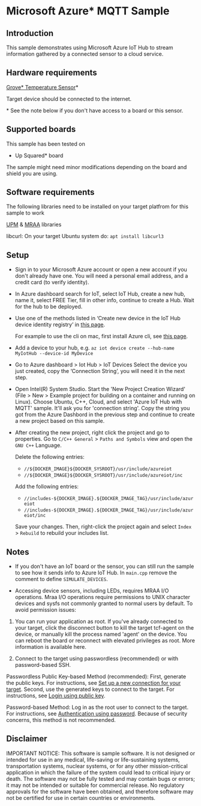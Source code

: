 # Microsoft Azure* MQTT Sample


## Introduction
This sample demonstrates using Microsoft Azure IoT Hub to stream information gathered by a connected sensor to a cloud service.


## Hardware requirements

[Grove* Temperature Sensor](http://wiki.seeed.cc/Grove-Temperature_Sensor/)*

Target device should be connected to the internet.

\* See the note below if you don't have access to a board or this sensor.

## Supported boards

This sample has been tested on
- Up Squared* board

The sample might need minor modifications depending on the board and shield you are using.

## Software requirements

The following libraries need to be installed on your target platfrom for this sample to work

[UPM](https://github.com/intel-iot-devkit/upm) & [MRAA](https://github.com/intel-iot-devkit/mraa) libraries

libcurl: On your target Ubuntu system do: `apt install libcurl3`


## Setup

* Sign in to your Microsoft Azure account or open a new account if you don't already have one. You will need a personal email address, and a credit card (to verify identity).
* In Azure dashboard search for IoT, select IoT Hub, create a new hub, name it, select FREE Tier, fill in other info, continue to create a Hub.
    Wait for the hub to be deployed.

* Use one of the methods listed in ‘Create new device in the IoT Hub device identity registry’ in [this page](https://github.com/Azure/azure-iot-device-ecosystem/blob/master/setup_iothub.md#manage-an-azure-iot-hub).

    For example to use the cli on mac, first install Azure cli, see [this page](https://docs.microsoft.com/en-us/cli/azure/install-azure-cli-macos?view=azure-cli-latest).

* Add a device to your hub, e.g.
`az iot device create --hub-name MyIotHub --device-id MyDevice`

* Go to Azure dashboard > Iot Hub > IoT Devices
    Select the device you just created, copy the ‘Connection String’, you will need it in the next step.

* Open Intel(R) System Studio. Start the 'New Project Creation Wizard' (File > New > Example project for building on a container and running on Linux). Choose Ubuntu, C++, Cloud, and select 'Azure IoT Hub with MQTT' sample.  It'll ask you for 'connection string'. Copy the string you got from the Azure Dashbord in the previous step and continue to create a new project based on this sample.

* After creating the new project, right click the project and go to properties. Go to `C/C++ General` > `Paths and Symbols` view and open the `GNU C++` Language. 

	Delete the following entries: 

	* `//${DOCKER_IMAGE}${DOCKER_SYSROOT}/usr/include/azureiot`
	* `//${DOCKER_IMAGE}${DOCKER_SYSROOT}/usr/include/azureiot/inc`

	Add the following entries:

	* `//includes-${DOCKER_IMAGE}.${DOCKER_IMAGE_TAG}/usr/include/azureiot`
	* `//includes-${DOCKER_IMAGE}.${DOCKER_IMAGE_TAG}/usr/include/azureiot/inc`

	Save your changes. Then, right-click the project again and select `Index` > `Rebuild` to rebuild your includes list.

## Notes

* If you don't have an IoT board or the sensor, you can still run the sample to see how it sends info to
Azure IoT Hub. In `main.cpp` remove the comment to define `SIMULATE_DEVICES`.

* Accessing device sensors, including LEDs, requires MRAA I/O operations. Mraa I/O operations require permissions to UNIX character devices and sysfs not commonly granted to normal users by default. To avoid permission issues:

1. You can run your application as root. If you've already connected to your target, click the disconnect button to kill the target tcf-agent on the device, or manually kill the process named 'agent' on the device. You can reboot the board or reconnect with elevated privileges as root. More information is available here.

2. Connect to the target using passwordless (recommended) or with password-based SSH.

Passwordless Public Key-based Method (recommended):
First, generate the public keys. For instructions, see [Set up a new connection for your target](https://software.intel.com/en-us/developing-projects-with-intel-system-studio-c-2019-beta-creating-an-ssh-connection). 
Second, use the generated keys to connect to the target. For instructions, see [Login using public key](https://software.intel.com/en-us/developing-projects-with-intel-system-studio-c-2019-beta-connecting-to-target).

Password-based Method: 
Log in as the root user to connect to the target. For instructions, see [Authentication using password](https://software.intel.com/en-us/developing-projects-with-intel-system-studio-c-2019-beta-connecting-to-target). Because of security concerns, this method is not recommended.


## Disclaimer
IMPORTANT NOTICE: This software is sample software. It is not designed or intended for use in any medical, life-saving or life-sustaining systems, transportation systems, nuclear systems, or for any other mission-critical application in which the failure of the system could lead to critical injury or death. The software may not be fully tested and may contain bugs or errors; it may not be intended or suitable for commercial release. No regulatory approvals for the software have been obtained, and therefore software may not be certified for use in certain countries or environments.

